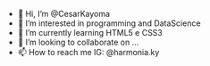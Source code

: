 - 👋 Hi, I’m @CesarKayoma
- 👀 I’m interested in programming and DataScience
- 🌱 I’m currently learning HTML5 e CSS3
- 💞️ I’m looking to collaborate on ...
- 📫 How to reach me IG: @harmonia.ky

<!---
CesarKayoma/CesarKayoma is a ✨ special ✨ repository because its `README.md` (this file) appears on your GitHub profile.
You can click the Preview link to take a look at your changes.
--->
